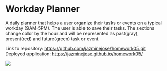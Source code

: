 <h1>Workday Planner</h1>

A daily planner that helps a user organize their tasks or events on a typical workday (9AM-5PM). The user is able to save their tasks. The sections change color by the hour and will be represented as past(gray), present(red) and future(green) task or event. 

Link to repository: https://github.com/jazminejose/homework05.git
<br>
Deployed application: https://jazminejose.github.io/homework05/
  
  <img src="https://user-images.githubusercontent.com/92974218/142718314-9a884ac5-2c1d-4cc2-ae06-d3375b80ccf2.png"/>

